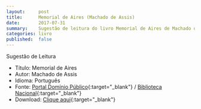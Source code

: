 ```yaml
---
layout:     post
title:      Memorial de Aires (Machado de Assis)
date:       2017-07-31
summary:    Sugestão de leitura do livro Memorial de Aires de Machado de Assis.
categories: livro
published:  false
---
```


Sugestão de Leitura

* Título: Memorial de Aires
* Autor: Machado de Assis
* Idioma: Português
* Fonte: [Portal Domínio Público][PDP]{:target="_blank"} <i class="fa fa-external-link" aria-hidden="true"></i> / [Biblioteca Nacional][BN]{:target="_blank"} <i class="fa fa-external-link" aria-hidden="true"></i>
* Download: [Clique aqui][DOWNLOAD]{:target="_blank"} <i class="fa fa-external-link" aria-hidden="true"></i>

[DOWNLOAD]: http://www.dominiopublico.gov.br/pesquisa/DetalheObraForm.do?select_action=&co_obra=2037
[PDP]: http://www.dominiopublico.gov.br
[BN]: https://www.bn.gov.br/
